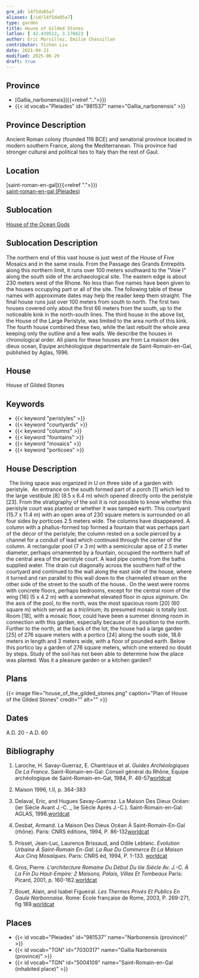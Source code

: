 ```yaml
---
gre_id: 14f5da05a7
aliases: [/id/14f5da05a7]
type: garden
title: House of Gilded Stones
latlon: [ 42.439512, 3.176623 ]
author: Eric Morvillez, Emilie Chassillan
contributor: Yichen Liu
date: 2021-04-21
modified: 2025-06-29
draft: true
---
```


## Province

- [Gallia_narbonensis]({{<relref "..">}})
- {{< id vocab="Pleiades" id="981537" name="Gallia_narbonensis" >}}

## Province Description

Ancient Roman colony (founded 118 BCE) and senatorial province located in modern southern France, along the Mediterranean. This province had stronger cultural and political ties to Italy than the rest of Gaul.

## Location

[saint-roman-en-gal]({{<relref ".">}}) \
[saint-roman-en-gal (Pleiades)](#)

## Sublocation

[House of the Ocean Gods](#)

## Sublocation Description

The northern end of this vast house is just west of the House of Five Mosaics and in the same insula. From the Passage des Grands Entrepôts along this northern limit, it runs over 100 meters southward to the "Voie I" along the south side of the archaeological site. The eastern edge is about 230 meters west of the Rhone. No less than five names have been given to the houses occupying part or all of the site. The following table of these names with approximate dates may help the reader keep them straight. The final house runs just over 100 meters from south to north. The first two houses covered only about the first 66 meters from the south, up to the noticeable kink in the north-south lines. The third house in the above list, the House of the Large Peristyle, was limited to the area north of this kink. The fourth house combined these two, while the last rebuilt the whole area keeping only the outline and a few walls. We describe the houses in chronological order. All plans for these houses are from La maison des dieux ocean, Equipe archèologique departmentale de Saint-Romain-en-Gal, published by Aglas, 1996.

## House

House of Gilded Stones

## Keywords

- {{< keyword "peristyles" >}}
- {{< keyword "courtyards" >}}
- {{< keyword "columns" >}}
- {{< keyword "fountains" >}}
- {{< keyword "mosaics" >}}
- {{< keyword "porticoes" >}}

## House Description
 
The living space was organized in U on three side of a garden with peristyle.  An entrance on the south formed part of a porch [1] which led to the large vestibule [8] (8.5 x 6.4 m) which opened directly onto the peristyle [23]. From the stratigraphy of the soil it is not possible to know whether this peristyle court was planted or whether it was tamped earth. This courtyard (15.7 x 11.4 m) with an open area of 230 square meters is surrounded on all four sides by porticoes 2.5 meters wide. The columns have disappeared. A column with a phallus-formed top formed a fountain that was perhaps part of the décor of the peristyle; the column rested on a socle pierced by a channel for a conduit of lead which continued through the center of the column. A rectangular pool (7 x 3 m) with a semicircular apse of 2.5 meter diameter, perhaps ornamented by a fountain, occupied the northern half of the central area of the peristyle court. A lead pipe coming from the baths supplied water. The drain cut diagonally across the southern half of the courtyard and continued to the wall along the east side of the house, where it turned and ran parallel to this wall down to the channeled stream on the other side of the street to the south of the house..
On the west were rooms with concrete floors, perhaps bedrooms, except for the central room of the wing [16] (5 x 4.2 m) with a somewhat elevated floor in *opus signinum*.
On the axis of the pool, to the north, was the most spacious room [20] (60 square m) which served as a *triclinium*; its presumed mosaic is totally lost. Room [18], with a mosaic floor, could have been a summer dinning room in connection with this garden, especially because of its position to the north.
Further to the north, at the back of the lot, the house had a large garden [25] of 276 square meters with a portico [24] along the south side, 18.6 meters in length and 3 meters wide, with a floor of pounded earth. Below this portico lay a garden of 276 square meters, which one entered no doubt by steps. Study of the soil has not been able to determine how the place was planted. Was it a pleasure garden or a kitchen garden?

<!-- ## Maps -->

## Plans

{{< image file="house_of_the_gilded_stones.png" caption="Plan of House of the Gilded Stones" credit="" alt="" >}}

## Dates

A.D. 20 - A.D. 60

## Bibliography

1. Laroche, H. Savay-Guerraz, E. Chantriaux et al. *Guides Archéologiques De La France*. Saint-Romain-en-Gal: Conseil général du Rhône, Equipe archéologique de Saint-Romain-en-Gal, 1984, P. 46-57[worldcat](https://search.worldcat.org/title/234328026)

2. Maison 1996, t.II, p. 364-383

3. Delaval, Eric, and Hugues Savay-Guerraz. La Maison Des Dieux Océan: (ier Siècle Avant J.-C. _ Iie Siècle Après J.-C.). Saint-Romain-en-Gal: AGLAS, 1996.[worldcat](https://search.worldcat.org/title/491540345)

4. Desbat, Armand. La Maison Des Dieux Océan À Saint-Romain-En-Gal (rhône). Paris: CNRS éditions, 1994, P. 86-132[worldcat](https://search.worldcat.org/title/45622989)

5. Prisset, Jean-Luc, Laurence Brissaud, and Odile Leblanc. *Evolution Urbaine À Saint-Romain En-Gal: La Rue Du Commerce Et La Maison Aux Cinq Mosaïques*. Paris: CNRS éd, 1994, P. 1-133. [worldcat](https://search.worldcat.org/title/491540838)

6. Gros, Pierre. *L'architecture Romaine Du Début Du Iiie Siècle Av. J.-C. À La Fin Du Haut-Empire: 2 Maisons, Palais, Villas Et Tombeaux* Paris: Picard, 2001, p. 160-162.[worldcat](https://search.worldcat.org/title/1169743067)

7. Bouet, Alain, and Isabel Figueiral. *Les Thermes Privés Et Publics En Gaule Narbonnaise*. Rome: École française de Rome, 2003, P. 269-271, fig 189.[worldcat](https://search.worldcat.org/title/43416334)

## Places

- {{< id vocab="Pleiades" id="981537" name="Narbonensis (province)" >}}
- {{< id vocab="TGN" id="7030317" name="Gallia Narbonensis (province)" >}}
- {{< id vocab="TGN" id="5004109" name="Saint-Romain-en-Gal (inhabited place)" >}}

